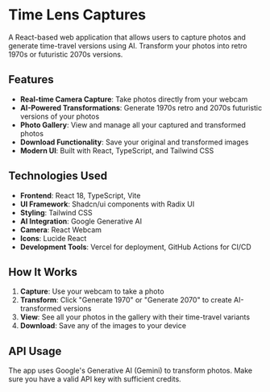 # Time Lens Captures

A React-based web application that allows users to capture photos and generate time-travel versions using AI. Transform your photos into retro 1970s or futuristic 2070s versions.

## Features

- **Real-time Camera Capture**: Take photos directly from your webcam
- **AI-Powered Transformations**: Generate 1970s retro and 2070s futuristic versions of your photos
- **Photo Gallery**: View and manage all your captured and transformed photos
- **Download Functionality**: Save your original and transformed images
- **Modern UI**: Built with React, TypeScript, and Tailwind CSS

## Technologies Used

- **Frontend**: React 18, TypeScript, Vite
- **UI Framework**: Shadcn/ui components with Radix UI
- **Styling**: Tailwind CSS
- **AI Integration**: Google Generative AI
- **Camera**: React Webcam
- **Icons**: Lucide React
- **Development Tools**: Vercel for deployment, GitHub Actions for CI/CD
## How It Works

1. **Capture**: Use your webcam to take a photo
2. **Transform**: Click "Generate 1970" or "Generate 2070" to create AI-transformed versions
3. **View**: See all your photos in the gallery with their time-travel variants
4. **Download**: Save any of the images to your device

## API Usage

The app uses Google's Generative AI (Gemini) to transform photos. Make sure you have a valid API key with sufficient credits.
